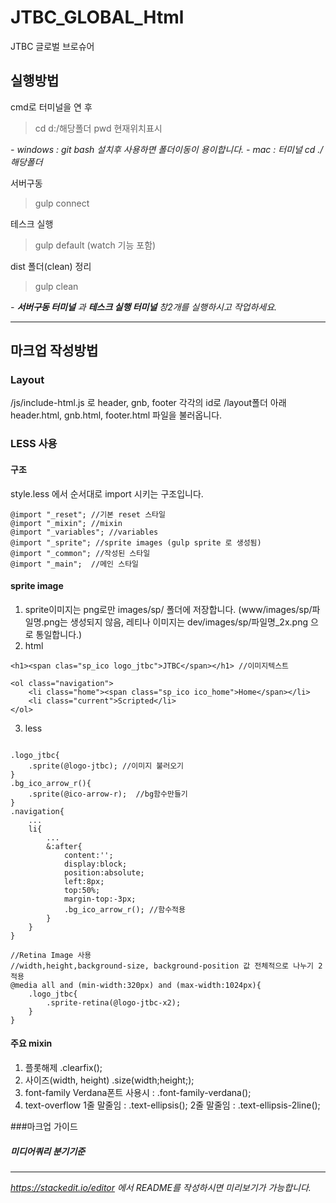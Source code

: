 # JTBC_GLOBAL_Html

JTBC 글로벌 브로슈어

## 실행방법

cmd로 터미널을 연 후
> cd d:/해당폴더
> pwd  현재위치표시

*- windows : git bash 설치후 사용하면 폴더이동이 용이합니다.*
*- mac : 터미널 cd ./해당폴더*

서버구동
> gulp connect

테스크 실행
> gulp default  (watch 기능 포함)

dist 폴더(clean) 정리
> gulp clean

*- **서버구동 터미널*** *과 **테스크 실행 터미널** 창2개를 실행하시고 작업하세요.*

---

## 마크업 작성방법
### Layout
/js/include-html.js 로 header, gnb, footer 각각의 id로
/layout폴더 아래 header.html, gnb.html, footer.html 파일을 불러옵니다.

### LESS 사용
#### **구조**
style.less 에서 순서대로 import 시키는 구조입니다.

```
@import "_reset"; //기본 reset 스타일
@import "_mixin"; //mixin
@import "_variables"; //variables
@import "_sprite"; //sprite images (gulp sprite 로 생성됨)
@import "_common"; //작성된 스타일
@import "_main";  //메인 스타일
```

#### **sprite image**
 1. sprite이미지는 png로만 images/sp/ 폴더에 저장합니다. (www/images/sp/파일명.png는 생성되지 않음, 레티나 이미지는 dev/images/sp/파일명_2x.png 으로 통일합니다.)
 2. html

```
<h1><span clas="sp_ico logo_jtbc">JTBC</span></h1> //이미지텍스트

<ol class="navigation">
	<li class="home"><span class="sp_ico ico_home">Home</span></li>
	<li class="current">Scripted</li>
</ol>
```

 3. less

```

.logo_jtbc{
    .sprite(@logo-jtbc); //이미지 불러오기
}
.bg_ico_arrow_r(){
	.sprite(@ico-arrow-r);  //bg함수만들기
}
.navigation{
	...
	li{
		...
		&:after{
			content:'';
			display:block;
			position:absolute;
			left:8px;
			top:50%;
			margin-top:-3px;
			.bg_ico_arrow_r(); //함수적용
		}
	}
}

//Retina Image 사용
//width,height,background-size, background-position 값 전체적으로 나누기 2 적용
@media all and (min-width:320px) and (max-width:1024px){
	.logo_jtbc{
		.sprite-retina(@logo-jtbc-x2);
	}
}
```

#### **주요 mixin**
 1. 플롯해제
 .clearfix();
 2. 사이즈(width, height)
 .size(width;height;);
 3. font-family
 Verdana폰트 사용시 : .font-family-verdana();
 4. text-overflow
  1줄 말줄임 : .text-ellipsis();
  2줄 말줄임 : .text-ellipsis-2line();

###마크업 가이드
##### 미디어쿼리 분기기준

---

*https://stackedit.io/editor 에서 README를 작성하시면 미리보기가 가능합니다.*
